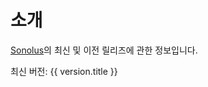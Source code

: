 # 소개

[Sonolus](https://sonolus.com)의 최신 및 이전 릴리즈에 관한 정보입니다.

최신 버전: <a :href="`./versions/${version.link}`">{{ version.title }}</a>
